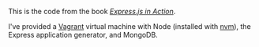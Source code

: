 This is the code from the book [*Express.js in Action*](http://manning.com/hahn/?a_aid=express-in-action&a_bid=fe3fcff7).

I've provided a [Vagrant](https://www.vagrantup.com/) virtual machine with Node (installed with [nvm](https://github.com/creationix/nvm)), the Express application generator, and MongoDB.
